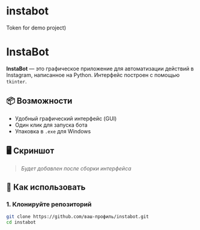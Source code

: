 # instabot
Token for demo project)
# InstaBot

**InstaBot** — это графическое приложение для автоматизации действий в Instagram, написанное на Python. Интерфейс построен с помощью `tkinter`.

## 📦 Возможности

- Удобный графический интерфейс (GUI)
- Один клик для запуска бота
- Упаковка в `.exe` для Windows

## 🖥️ Скриншот

> *Будет добавлен после сборки интерфейса*

## 🚀 Как использовать

### 1. Клонируйте репозиторий

```bash
git clone https://github.com/ваш-профиль/instabot.git
cd instabot
